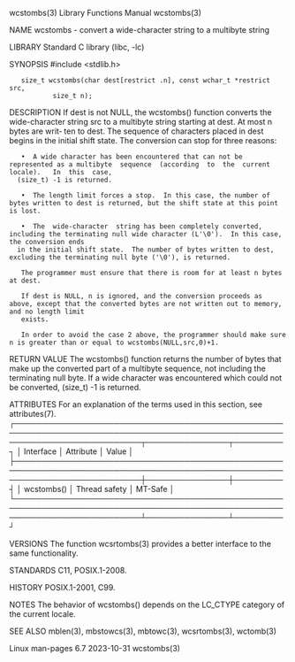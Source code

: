 wcstombs(3)							   Library Functions Manual							   wcstombs(3)

NAME
       wcstombs - convert a wide-character string to a multibyte string

LIBRARY
       Standard C library (libc, -lc)

SYNOPSIS
       #include <stdlib.h>

       size_t wcstombs(char dest[restrict .n], const wchar_t *restrict src,
		       size_t n);

DESCRIPTION
       If  dest is not NULL, the wcstombs() function converts the wide-character string src to a multibyte string starting at dest.  At most n bytes are writ‐
       ten to dest.  The sequence of characters placed in dest begins in the initial shift state.  The conversion can stop for three reasons:

       •  A wide character has been encountered that can not be represented as a multibyte  sequence  (according  to  the  current  locale).   In  this	 case,
	  (size_t) -1 is returned.

       •  The length limit forces a stop.  In this case, the number of bytes written to dest is returned, but the shift state at this point is lost.

       •  The  wide-character  string has been completely converted, including the terminating null wide character (L'\0').  In this case, the conversion ends
	  in the initial shift state.  The number of bytes written to dest, excluding the terminating null byte ('\0'), is returned.

       The programmer must ensure that there is room for at least n bytes at dest.

       If dest is NULL, n is ignored, and the conversion proceeds as above, except that the converted bytes are not written out to memory, and no length limit
       exists.

       In order to avoid the case 2 above, the programmer should make sure n is greater than or equal to wcstombs(NULL,src,0)+1.

RETURN VALUE
       The wcstombs() function returns the number of bytes that make up the converted part of a multibyte sequence, not including the terminating  null	 byte.
       If a wide character was encountered which could not be converted, (size_t) -1 is returned.

ATTRIBUTES
       For an explanation of the terms used in this section, see attributes(7).
       ┌───────────────────────────────────────────────────────────────────────────────────────────────────────────────────────────┬───────────────┬─────────┐
       │ Interface														   │ Attribute	   │ Value   │
       ├───────────────────────────────────────────────────────────────────────────────────────────────────────────────────────────┼───────────────┼─────────┤
       │ wcstombs()														   │ Thread safety │ MT-Safe │
       └───────────────────────────────────────────────────────────────────────────────────────────────────────────────────────────┴───────────────┴─────────┘

VERSIONS
       The function wcsrtombs(3) provides a better interface to the same functionality.

STANDARDS
       C11, POSIX.1-2008.

HISTORY
       POSIX.1-2001, C99.

NOTES
       The behavior of wcstombs() depends on the LC_CTYPE category of the current locale.

SEE ALSO
       mblen(3), mbstowcs(3), mbtowc(3), wcsrtombs(3), wctomb(3)

Linux man-pages 6.7							  2023-10-31								   wcstombs(3)
